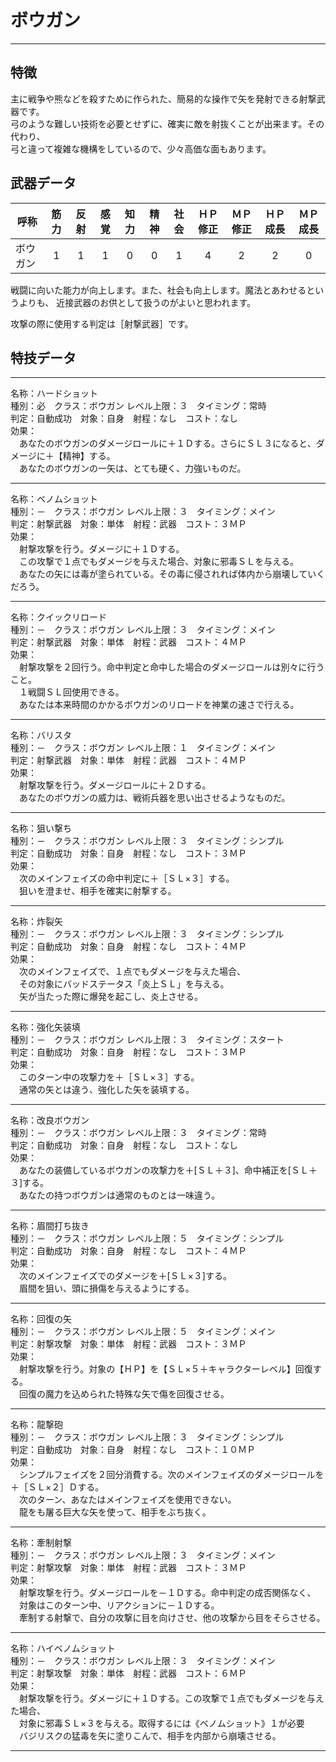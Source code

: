 # ボウガン

---

## 特徴

主に戦争や熊などを殺すために作られた、簡易的な操作で矢を発射できる射撃武器です。  
弓のような難しい技術を必要とせずに、確実に敵を射抜くことが出来ます。その代わり、  
弓と違って複雑な機構をしているので、少々高価な面もあります。

## 武器データ

| 呼称     | 筋力 | 反射 | 感覚 | 知力 | 精神 | 社会 | ＨＰ修正 | ＭＰ修正 | ＨＰ成長 | ＭＰ成長 |
|----------|:----:|:----:|:----:|:----:|:----:|:----:|:--------:|:--------:|:--------:|:--------:|
| ボウガン |   1  |   1  |   1  |   0  |   0  |   1  |     4    |     2    |     2    |     0    |

戦闘に向いた能力が向上します。また、社会も向上します。魔法とあわせるというよりも、
近接武器のお供として扱うのがよいと思われます。  

攻撃の際に使用する判定は［射撃武器］です。

## 特技データ

---

名称：ハードショット  
種別：必　クラス：ボウガン  レベル上限：３　タイミング：常時  
判定：自動成功　対象：自身　射程：なし　コスト：なし  
効果：  
　あなたのボウガンのダメージロールに＋１Ｄする。さらにＳＬ３になると、ダメージに＋【精神】する。  
　あなたのボウガンの一矢は、とても硬く、力強いものだ。

---

名称：ベノムショット  
種別：－　クラス：ボウガン  レベル上限：３　タイミング：メイン  
判定：射撃武器　対象：単体　射程：武器　コスト：３ＭＰ  
効果：  
　射撃攻撃を行う。ダメージに＋１Ｄする。  
　この攻撃で１点でもダメージを与えた場合、対象に邪毒ＳＬを与える。  
　あなたの矢には毒が塗られている。その毒に侵されれば体内から崩壊していくだろう。

---

名称：クイックリロード  
種別：－　クラス：ボウガン  レベル上限：３　タイミング：メイン  
判定：射撃武器　対象：単体　射程：武器　コスト：４ＭＰ  
効果：  
　射撃攻撃を２回行う。命中判定と命中した場合のダメージロールは別々に行うこと。  
　１戦闘ＳＬ回使用できる。  
　あなたは本来時間のかかるボウガンのリロードを神業の速さで行える。

---

名称：バリスタ  
種別：－　クラス：ボウガン  レベル上限：１　タイミング：メイン  
判定：射撃武器　対象：単体　射程：武器　コスト：４ＭＰ  
効果：  
　射撃攻撃を行う。ダメージロールに＋２Ｄする。  
　あなたのボウガンの威力は、戦術兵器を思い出させるようなものだ。

---

名称：狙い撃ち  
種別：－　クラス：ボウガン  レベル上限：３　タイミング：シンプル  
判定：自動成功　対象：自身　射程：なし　コスト：３ＭＰ  
効果：  
　次のメインフェイズの命中判定に＋［ＳＬ×３］する。  
　狙いを澄ませ、相手を確実に射撃する。

---

名称：炸裂矢  
種別：－　クラス：ボウガン  レベル上限：３　タイミング：シンプル  
判定：自動成功　対象：自身　射程：なし　コスト：４ＭＰ  
効果：  
　次のメインフェイズで、１点でもダメージを与えた場合、  
　その対象にバッドステータス「炎上ＳＬ」を与える。  
　矢が当たった際に爆発を起こし、炎上させる。

---

名称：強化矢装填  
種別：－　クラス：ボウガン  レベル上限：３　タイミング：スタート  
判定：自動成功　対象：自身　射程：なし　コスト：３ＭＰ  
効果：  
　このターン中の攻撃力を＋［ＳＬ×３］する。  
　通常の矢とは違う、強化した矢を装填する。

---

名称：改良ボウガン  
種別：－　クラス：ボウガン  レベル上限：３　タイミング：常時  
判定：自動成功　対象：自身　射程：なし　コスト：なし  
効果：  
　あなたの装備しているボウガンの攻撃力を＋[ＳＬ＋３]、命中補正を[ＳＬ＋３]する。  
　あなたの持つボウガンは通常のものとは一味違う。

---

名称：眉間打ち抜き  
種別：－　クラス：ボウガン  レベル上限：５　タイミング：シンプル  
判定：自動成功　対象：自身　射程：なし　コスト：４ＭＰ  
効果：  
　次のメインフェイズでのダメージを＋[ＳＬ×３]する。  
　眉間を狙い、頭に損傷を与えるようにする。

---

名称：回復の矢  
種別：－　クラス：ボウガン  レベル上限：５　タイミング：メイン  
判定：射撃攻撃　対象：単体　射程：武器　コスト：３ＭＰ  
効果：  
　射撃攻撃を行う。対象の【ＨＰ】を【ＳＬ×５＋キャラクターレベル】回復する。  
　回復の魔力を込められた特殊な矢で傷を回復させる。

---

名称：龍撃砲  
種別：－　クラス：ボウガン  レベル上限：３　タイミング：シンプル  
判定：自動成功　対象：自身　射程：なし　コスト：１０ＭＰ  
効果：  
　シンプルフェイズを２回分消費する。次のメインフェイズのダメージロールを＋［ＳＬ×２］Ｄする。  
　次のターン、あなたはメインフェイズを使用できない。  
　龍をも屠る巨大な矢を使って、相手をぶち抜く。

---

名称：牽制射撃  
種別：－　クラス：ボウガン  レベル上限：３　タイミング：メイン  
判定：射撃攻撃　対象：単体　射程：武器　コスト：３ＭＰ  
効果：  
　射撃攻撃を行う。ダメージロールを－１Ｄする。命中判定の成否関係なく、  
　対象はこのターン中、リアクションに－１Ｄする。  
　牽制する射撃で、自分の攻撃に目を向けさせ、他の攻撃から目をそらさせる。

---

名称：ハイベノムショット  
種別：－　クラス：ボウガン  レベル上限：３　タイミング：メイン  
判定：射撃攻撃　対象：単体　射程：武器　コスト：６ＭＰ  
効果：  
　射撃攻撃を行う。ダメージに＋１Ｄする。この攻撃で１点でもダメージを与えた場合、  
　対象に邪毒ＳＬ×３を与える。取得するには《ベノムショット》１が必要  
　バジリスクの猛毒を矢に塗りこんで、相手を内部から崩壊させる。

---
